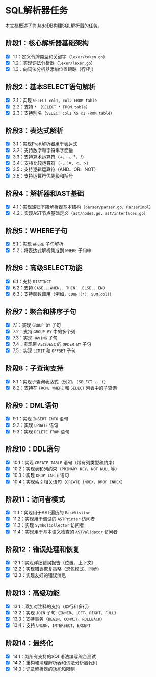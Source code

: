 # SQL解析器任务

本文档概述了为JadeDB构建SQL解析器的任务。

## 阶段1：核心解析器基础架构

- [x] 1.1：定义令牌类型和关键字（`lexer/token.go`）
- [x] 1.2：实现词法分析器（`lexer/lexer.go`）
- [x] 1.3：向词法分析器添加位置跟踪（行/列）

## 阶段2：基本SELECT语句解析

- [x] 2.1：实现 `SELECT col1, col2 FROM table`
- [x] 2.2：支持 `*` （`SELECT * FROM table`）
- [x] 2.3：支持别名（`SELECT col1 AS c1 FROM table`）

## 阶段3：表达式解析

- [x] 3.1：实现Pratt解析器用于表达式
- [x] 3.2：支持数字和字符串字面量
- [x] 3.3：支持算术运算符（+、-、*、/）
- [x] 3.4：支持比较运算符（=、!=、<、>）
- [x] 3.5：支持逻辑运算符（AND、OR、NOT）
- [x] 3.6：支持运算符优先级和括号

## 阶段4：解析器和AST基础

- [x] 4.1：实现递归下降解析器基本结构（`parser/parser.go`，`ParserImpl`）
- [x] 4.2：实现AST节点基础定义（`ast/nodes.go`，`ast/interfaces.go`）

## 阶段5：WHERE子句

- [x] 5.1：实现 `WHERE` 子句解析
- [x] 5.2：将表达式解析集成到 `WHERE` 子句中

## 阶段6：高级SELECT功能

- [x] 6.1：支持 `DISTINCT`
- [x] 6.2：支持 `CASE...WHEN...THEN...ELSE...END`
- [x] 6.3：支持函数调用（例如，`COUNT(*)`，`SUM(col)`）

## 阶段7：聚合和排序子句

- [x] 7.1：实现 `GROUP BY` 子句
- [x] 7.2：支持 `GROUP BY` 中的多个列
- [x] 7.3：实现 `HAVING` 子句
- [x] 7.4：实现带 `ASC`/`DESC` 的 `ORDER BY` 子句
- [x] 7.5：实现 `LIMIT` 和 `OFFSET` 子句

## 阶段8：子查询支持

- [x] 8.1：实现子查询表达式（例如，`(SELECT ...)`）
- [x] 8.2：支持在 `FROM`、`WHERE` 和 `SELECT` 列表中的子查询

## 阶段9：DML语句

- [x] 9.1：实现 `INSERT INTO` 语句
- [x] 9.2：实现 `UPDATE` 语句
- [x] 9.3：实现 `DELETE FROM` 语句

## 阶段10：DDL语句

- [x] 10.1：实现 `CREATE TABLE` 语句（带有列类型和约束）
- [x] 10.2：实现表和列约束（`PRIMARY KEY`、`NOT NULL` 等）
- [x] 10.3：实现 `DROP TABLE` 语句
- [x] 10.4：实现索引相关语句（`CREATE INDEX`、`DROP INDEX`）

## 阶段11：访问者模式

- [x] 11.1：实现用于AST遍历的 `BaseVisitor`
- [x] 11.2：实现用于调试的 `ASTPrinter` 访问者
- [x] 11.3：实现 `SymbolCollector` 访问者
- [x] 11.4：实现用于基本语义检查的 `ASTValidator` 访问者

## 阶段12：错误处理和恢复

- [x] 12.1：实现详细错误报告（位置、上下文）
- [x] 12.2：实现错误恢复策略（恐慌模式、同步）
- [x] 12.3：实现友好的错误消息

## 阶段13：高级功能

- [x] 13.1：添加对注释的支持（单行和多行）
- [x] 13.2：实现 `JOIN` 子句（`INNER`、`LEFT`、`RIGHT`、`FULL`）
- [x] 13.3：支持事务（`BEGIN`、`COMMIT`、`ROLLBACK`）
- [x] 13.4：支持 `UNION`、`INTERSECT`、`EXCEPT`

## 阶段14：最终化

- [x] 14.1：为所有支持的SQL语法编写综合测试
- [x] 14.2：重构和清理解析器和词法分析器代码
- [x] 14.3：记录解析器的功能和限制